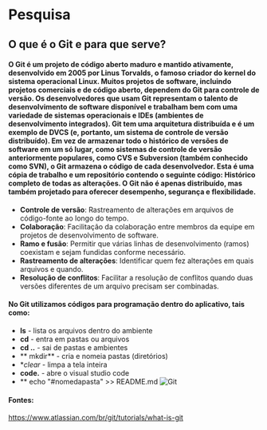 # **Pesquisa**

## **O que é o Git e para que serve?**

####  O Git é um projeto de código aberto maduro e mantido ativamente, desenvolvido em 2005 por Linus Torvalds, o famoso criador do kernel do sistema operacional Linux. Muitos projetos de software, incluindo projetos comerciais e de código aberto, dependem do Git para controle de versão. Os desenvolvedores que usam Git representam o talento de desenvolvimento de software disponível e trabalham bem com uma  variedade de sistemas operacionais e IDEs (ambientes de desenvolvimento integrados).  Git tem uma arquitetura distribuída e é um exemplo de DVCS (e, portanto, um sistema de controle de versão distribuído). Em vez de armazenar todo o histórico de versões de software em um só lugar, como  sistemas de controle de versão anteriormente populares, como CVS e Subversion (também conhecido como SVN), o Git armazena o código de cada desenvolvedor. Esta é uma cópia de trabalho e um repositório contendo o seguinte código: Histórico completo de todas as alterações. O Git não é apenas distribuído, mas também projetado para oferecer desempenho, segurança e flexibilidade.

- **Controle de versão**: Rastreamento de alterações em arquivos de código-fonte ao longo do tempo.
- **Colaboração**: Facilitação da colaboração entre membros da equipe em projetos de desenvolvimento de software.
- **Ramo e fusão**: Permitir que várias linhas de desenvolvimento (ramos) coexistam e sejam fundidas conforme necessário.
- **Rastreamento de alterações**: Identificar quem fez alterações em quais arquivos e quando.
- **Resolução de conflitos**: Facilitar a resolução de conflitos quando duas versões diferentes de um arquivo precisam ser combinadas.

#### No Git utilizamos códigos para programação dentro do aplicativo, tais como:

- **ls** - lista os arquivos dentro do ambiente
- **cd** - entra em pastas ou arquivos
- **cd ..** - sai de pastas e ambientes
- ** mkdir** - cria e nomeia pastas (diretórios)
- **clear* - limpa a tela inteira
- **code.** - abre o visual studio code
- ** echo "#nomedapasta" >> README.md
![Git](https://upload.wikimedia.org/wikipedia/commons/thumb/e/e0/Git-logo.svg/1200px-Git-logo.svg.png)

#### **Fontes:**
<https://www.atlassian.com/br/git/tutorials/what-is-git>


